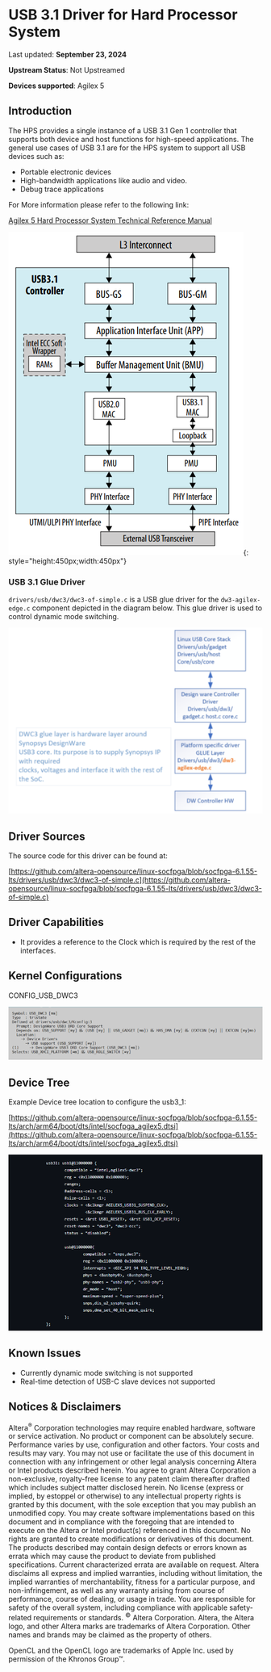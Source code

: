 # **USB 3.1 Driver for Hard Processor System**

Last updated: **September 23, 2024** 

**Upstream Status**: Not Upstreamed

**Devices supported**: Agilex 5

## **Introduction**

The HPS provides a single instance of a USB 3.1 Gen 1 controller that supports both device and host functions for high-speed applications. The general use cases of USB 3.1 are for the HPS system to support all USB devices such as:

* Portable electronic devices
* High-bandwidth applications like audio and video.
* Debug trace applications

For More information please refer to the following link:

[Agilex 5 Hard Processor System Technical Reference Manual](https://www.intel.com/content/www/us/en/docs/programmable/814346)

![usb3_1_diagram](images/usb3_1_diagram.png){: style="height:450px;width:450px"}

### USB 3.1 Glue Driver

`drivers/usb/dwc3/dwc3-of-simple.c` is a USB glue driver for the `dw3-agilex-edge.c` component depicted in the diagram below. This glue driver is used to control dynamic mode switching.

![usb3_1_driver](images/usb3_1_driver.png)

## **Driver Sources**

The source code for this driver can be found at:

[https://github.com/altera-opensource/linux-socfpga/blob/socfpga-6.1.55-lts/drivers/usb/dwc3/dwc3-of-simple.c](https://github.com/altera-opensource/linux-socfpga/blob/socfpga-6.1.55-lts/drivers/usb/dwc3/dwc3-of-simple.c)

## **Driver Capabilities**

* It provides a reference to the Clock which is required by the rest of the interfaces.

## **Kernel Configurations**

CONFIG_USB_DWC3

![usb_3_config_path](images/usb_3_config_path.png)

## **Device Tree**

Example Device tree location to configure the usb3_1:

[https://github.com/altera-opensource/linux-socfpga/blob/socfpga-6.1.55-lts/arch/arm64/boot/dts/intel/socfpga_agilex5.dtsi](https://github.com/altera-opensource/linux-socfpga/blob/socfpga-6.1.55-lts/arch/arm64/boot/dts/intel/socfpga_agilex5.dtsi)

![usb3_1_device_tree_1](images/usb3_1_device_tree_1.png)

## **Known Issues**

* Currently dynamic mode switching is not supported
* Real-time detection of USB-C slave devices not supported

## Notices & Disclaimers

Altera<sup>&reg;</sup> Corporation technologies may require enabled hardware, software or service activation.
No product or component can be absolutely secure. 
Performance varies by use, configuration and other factors.
Your costs and results may vary. 
You may not use or facilitate the use of this document in connection with any infringement or other legal analysis concerning Altera or Intel products described herein. You agree to grant Altera Corporation a non-exclusive, royalty-free license to any patent claim thereafter drafted which includes subject matter disclosed herein.
No license (express or implied, by estoppel or otherwise) to any intellectual property rights is granted by this document, with the sole exception that you may publish an unmodified copy. You may create software implementations based on this document and in compliance with the foregoing that are intended to execute on the Altera or Intel product(s) referenced in this document. No rights are granted to create modifications or derivatives of this document.
The products described may contain design defects or errors known as errata which may cause the product to deviate from published specifications.  Current characterized errata are available on request.
Altera disclaims all express and implied warranties, including without limitation, the implied warranties of merchantability, fitness for a particular purpose, and non-infringement, as well as any warranty arising from course of performance, course of dealing, or usage in trade.
You are responsible for safety of the overall system, including compliance with applicable safety-related requirements or standards. 
<sup>&copy;</sup> Altera Corporation.  Altera, the Altera logo, and other Altera marks are trademarks of Altera Corporation.  Other names and brands may be claimed as the property of others. 

OpenCL and the OpenCL logo are trademarks of Apple Inc. used by permission of the Khronos Group™. 
